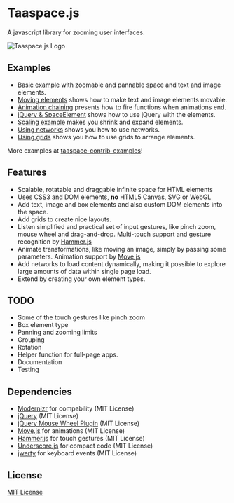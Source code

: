 # Taaspace.js

A javascript library for zooming user interfaces.

![Taaspace.js Logo](../master/includes/taaspace-logo-128.png?raw=true)

## Examples

- [Basic example](https://rawgithub.com/taataa/taaspace/master/examples/basic.html) with zoomable and pannable space and text and image elements.
- [Moving elements](https://rawgithub.com/taataa/taaspace/master/examples/movable.html) shows how to make text and image elements movable.
- [Animation chaining](https://rawgithub.com/taataa/taaspace/master/examples/chain.html) presents how to fire functions when animations end.
- [jQuery &amp; SpaceElement](https://rawgithub.com/taataa/taaspace/master/examples/jquery.html) shows how to use jQuery with the elements.
- [Scaling example](https://rawgithub.com/taataa/taaspace/master/examples/scale.html) makes you shrink and expand elements.
- [Using networks](https://rawgithub.com/taataa/taaspace/master/examples/network.html) shows you how to use networks.
- [Using grids](https://rawgithub.com/taataa/taaspace/master/examples/grid.html) shows you how to use grids to arrange elements.

More examples at [taaspace-contrib-examples](https://github.com/taataa/taaspace-contrib-examples)!

## Features

- Scalable, rotatable and draggable infinite space for HTML elements
- Uses CSS3 and DOM elements, **no** HTML5 Canvas, SVG or WebGL
- Add text, image and box elements and also custom DOM elements into the space.
- Add grids to create nice layouts.
- Listen simplified and practical set of input gestures, like pinch zoom, mouse wheel and drag-and-drop. Multi-touch support and gesture recognition by [Hammer.js](http://eightmedia.github.io/hammer.js/)
- Animate transformations, like moving an image, simply by passing some parameters. Animation support by [Move.js](http://visionmedia.github.io/move.js/)
- Add networks to load content dynamically, making it possible to explore large amounts of data within single page load.
- Extend by creating your own element types.

## TODO

- Some of the touch gestures like pinch zoom
- Box element type
- Panning and zooming limits
- Grouping
- Rotation
- Helper function for full-page apps.
- Documentation
- Testing

## Dependencies

- [Modernizr](http://modernizr.com/) for compability (MIT License)
- [jQuery](http://jquery.com/) (MIT License)
- [jQuery Mouse Wheel Plugin](https://github.com/brandonaaron/jquery-mousewheel) (MIT License)
- [Move.js](http://visionmedia.github.io/move.js/) for animations (MIT License)
- [Hammer.js](http://eightmedia.github.io/hammer.js/) for touch gestures (MIT License)
- [Underscore.js](http://underscorejs.org/) for compact code (MIT License)
- [jwerty](https://github.com/keithamus/jwerty) for keyboard events (MIT License)

## License

[MIT License](../blob/master/LICENSE)
